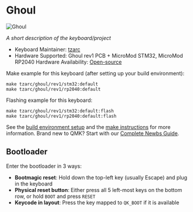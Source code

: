 # Ghoul

![Ghoul](https://i.imgur.com/T8wp7cE.jpg)

*A short description of the keyboard/project*

* Keyboard Maintainer: [tzarc](https://github.com/tzarc)
* Hardware Supported: Ghoul rev1 PCB + MicroMod STM32, MicroMod RP2040
Hardware Availability: [Open-source](https://github.com/tzarc/ghoul)

Make example for this keyboard (after setting up your build environment):

    make tzarc/ghoul/rev1/stm32:default
    make tzarc/ghoul/rev1/rp2040:default

Flashing example for this keyboard:

    make tzarc/ghoul/rev1/stm32:default:flash
    make tzarc/ghoul/rev1/rp2040:default:flash

See the [build environment setup](https://docs.qmk.fm/#/getting_started_build_tools) and the [make instructions](https://docs.qmk.fm/#/getting_started_make_guide) for more information. Brand new to QMK? Start with our [Complete Newbs Guide](https://docs.qmk.fm/#/newbs).

## Bootloader

Enter the bootloader in 3 ways:

* **Bootmagic reset**: Hold down the top-left key (usually Escape) and plug in the keyboard
* **Physical reset button**: Either press all 5 left-most keys on the bottom row, or hold `BOOT` and press `RESET`
* **Keycode in layout**: Press the key mapped to `QK_BOOT` if it is available
